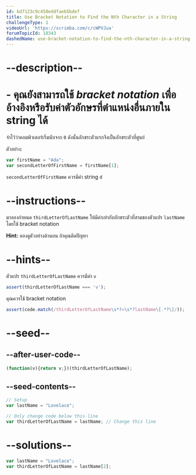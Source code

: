 ```yaml
---
id: bd7123c9c450eddfaeb5bdef
title: Use Bracket Notation to Find the Nth Character in a String
challengeType: 1
videoUrl: 'https://scrimba.com/c/cWPVJua'
forumTopicId: 18343
dashedName: use-bracket-notation-to-find-the-nth-character-in-a-string
---
```


# --description--

# - คุณยังสามารถใช้ <dfn>bracket notation</dfn> เพื่ออ้างอิงหรือรับค่าตัวอักษรที่ตำแหน่งอื่นภายใน string ได้

จำไว้ว่าคอมพิวเตอร์เริ่มนับจาก `0` ดังนั้นอักขระตัวแรกจึงเป็นอักขระตัวที่ศูนย์

ตัวอย่าง:

```js
var firstName = "Ada";
var secondLetterOfFirstName = firstName[1];
```

`secondLetterOfFirstName` ควรมีค่า string `d`

# --instructions--

มาลองกำหนด `thirdLetterOfLastName` ให้มีค่าเท่ากับอักขระตัวที่สามของตัวแปร `lastName` โดยใช้ bracket notation

**Hint:** ลองดูตัวอย่างด้านบน ถ้าคุณติดปัญหา

# --hints--

ตัวแปร `thirdLetterOfLastName` ควรมีค่า `v`

```js
assert(thirdLetterOfLastName === 'v');
```

คุณควรใช้ bracket notation

```js
assert(code.match(/thirdLetterOfLastName\s*?=\s*?lastName\[.*?\]/));
```

# --seed--

## --after-user-code--

```js
(function(v){return v;})(thirdLetterOfLastName);
```

## --seed-contents--

```js
// Setup
var lastName = "Lovelace";

// Only change code below this line
var thirdLetterOfLastName = lastName; // Change this line
```

# --solutions--

```js
var lastName = "Lovelace";
var thirdLetterOfLastName = lastName[2];
```
